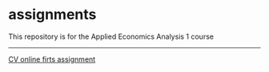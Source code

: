 # assignments
This repository is for the Applied Economics Analysis 1 course
___

[CV online firts assignment](https://github.com/gmantas93/assignments/blob/master/CV.md)
